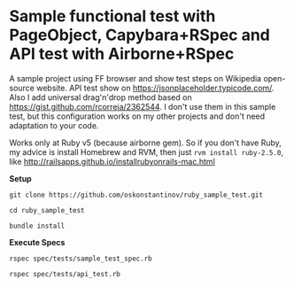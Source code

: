 # Sample functional test with PageObject, Capybara+RSpec and API test with Airborne+RSpec

A sample project using FF browser and show test steps on Wikipedia open-source website. API test show on https://jsonplaceholder.typicode.com/. Also I add universal drag'n'drop method based on https://gist.github.com/rcorreia/2362544. I don't use them in this sample test, but this configuration works on my other projects and don't need adaptation to your code. 

Works only at Ruby v5 (because airborne gem). So if you don't have Ruby, my advice is install Homebrew and RVM, then just `rvm install ruby-2.5.0`, like http://railsapps.github.io/installrubyonrails-mac.html  

**Setup**

`git clone https://github.com/oskonstantinov/ruby_sample_test.git`

`cd ruby_sample_test`

`bundle install`

**Execute Specs**

`rspec spec/tests/sample_test_spec.rb`

`rspec spec/tests/api_test.rb`
